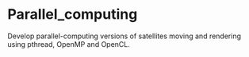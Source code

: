 # Parallel_computing
Develop parallel-computing versions of satellites moving and rendering using pthread, OpenMP and OpenCL.
